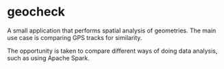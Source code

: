 # geocheck

A small application that performs spatial analysis of geometries. The main use case is comparing GPS tracks for similarity.

The opportunity is taken to compare different ways of doing data analysis, such as using Apache Spark.

